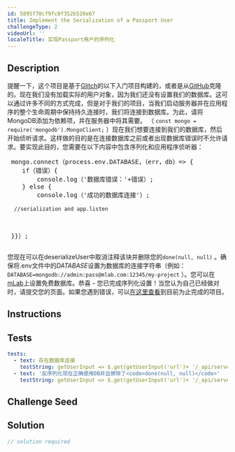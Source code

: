 ```yaml
---
id: 5895f70cf9fc0f352b528e67
title: Implement the Serialization of a Passport User
challengeType: 2
videoUrl: ''
localeTitle: 实现Passport用户的序列化
---
```


## Description
<section id="description">提醒一下，这个项目是基于<a href="https://glitch.com/#!/import/github/freeCodeCamp/boilerplate-advancednode/">Glitch</a>的以下入门项目构建的，或者是从<a href="https://github.com/freeCodeCamp/boilerplate-advancednode/">GitHub</a>克隆的。现在我们没有加载实际的用户对象，因为我们还没有设置我们的数据库。这可以通过许多不同的方式完成，但是对于我们的项目，当我们启动服务器并在应用程序的整个生命周期中保持持久连接时，我们将连接到数据库。为此，请将MongoDB添加为依赖项，并在服务器中将其需要。 （ <code>const mongo = require(&#39;mongodb&#39;).MongoClient;</code> ）现在我们想要连接到我们的数据库，然后开始侦听请求。这样做的目的是在连接数据库之前或者出现数据库错误时不允许请求。要实现此目的，您需要在以下内容中包含序列化和应用程序侦听器： <pre> mongo.connect（process.env.DATABASE，（err，db）=&gt; {
    if（错误）{
        console.log（&#39;数据库错误：&#39;+错误）;
    } else {
        console.log（&#39;成功的数据库连接&#39;）;
<pre> <code> //serialization and app.listen</code> </pre>
<p> }}）; </p></pre>您现在可以在deserializeUser中取消注释该块并删除您的<code>done(null, null)</code> 。确保将.env文件中的<em>DATABASE</em>设置为数据库的连接字符串（例如： <code>DATABASE=mongodb://admin:pass@mlab.com:12345/my-project</code> ）。您可以在<a href="https://mlab.com/welcome/">mLab</a>上设置免费数据库。恭喜 - 您已完成序列化设置！当您认为自己已经做对时，请提交您的页面。如果您遇到错误，可以<a href="https://gist.github.com/JosephLivengood/e192e809a1d27cb80dc2c6d3467b7477">在这里查看</a>到目前为止完成的项目。 <p></p></section>

## Instructions
<section id="instructions">
</section>

## Tests
<section id='tests'>

```yml
tests:
  - text: 存在数据库连接
    testString: getUserInput => $.get(getUserInput('url')+ '/_api/server.js') .then(data => { assert.match(data, /mongo.connect/gi, 'You should have created a connection to your database'); assert.match(data, /mongo.connect[^]*app.listen[^]*}[^]*}/gi, 'You should have your app.listen nested at within your database connection at the bottom'); }, xhr => { throw new Error(xhr.statusText); })
  - text: '反序列化现在正确使用DB并且擦除了<code>done(null, null)</code>'
    testString: getUserInput => $.get(getUserInput('url')+ '/_api/server.js') .then(data => { assert.notMatch(data, /null,( |)null/gi, 'The callback in deserializeUser of (null, null) should be completely removed for the db block uncommented out'); }, xhr => { throw new Error(xhr.statusText); })

```

</section>

## Challenge Seed
<section id='challengeSeed'>

</section>

## Solution
<section id='solution'>

```js
// solution required
```
</section>
